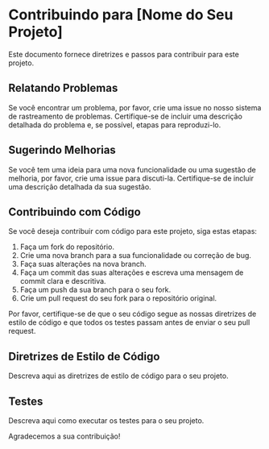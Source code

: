 # Contribuindo para [Nome do Seu Projeto]

Este documento fornece diretrizes e passos para contribuir para este projeto.

## Relatando Problemas

Se você encontrar um problema, por favor, crie uma issue no nosso sistema de rastreamento de problemas. Certifique-se de incluir uma descrição detalhada do problema e, se possível, etapas para reproduzi-lo.

## Sugerindo Melhorias

Se você tem uma ideia para uma nova funcionalidade ou uma sugestão de melhoria, por favor, crie uma issue para discuti-la. Certifique-se de incluir uma descrição detalhada da sua sugestão.

## Contribuindo com Código

Se você deseja contribuir com código para este projeto, siga estas etapas:

1. Faça um fork do repositório.
2. Crie uma nova branch para a sua funcionalidade ou correção de bug.
3. Faça suas alterações na nova branch.
4. Faça um commit das suas alterações e escreva uma mensagem de commit clara e descritiva.
5. Faça um push da sua branch para o seu fork.
6. Crie um pull request do seu fork para o repositório original.

Por favor, certifique-se de que o seu código segue as nossas diretrizes de estilo de código e que todos os testes passam antes de enviar o seu pull request.

## Diretrizes de Estilo de Código

Descreva aqui as diretrizes de estilo de código para o seu projeto.

## Testes

Descreva aqui como executar os testes para o seu projeto.

Agradecemos a sua contribuição!
